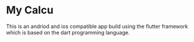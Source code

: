 # My Calcu

This is an andriod and ios compatible app build using the flutter framework which is based on the dart programming language.
